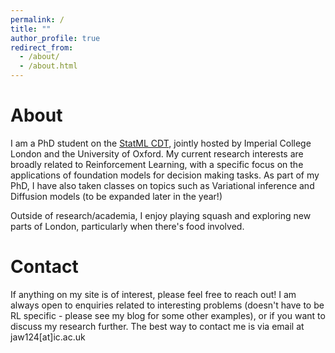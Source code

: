 ```yaml
---
permalink: /
title: ""
author_profile: true
redirect_from: 
  - /about/
  - /about.html
---
```


About
======
I am a PhD student on the [StatML CDT](https://statml.io), jointly hosted by Imperial College London and the University of Oxford. My current research interests are broadly related to Reinforcement Learning, with a specific focus on the applications of foundation models for decision making tasks. As part of my PhD, I have also taken classes on topics such as Variational inference and Diffusion models (to be expanded later in the year!)

Outside of research/academia, I enjoy playing squash and exploring new parts of London, particularly when there's food involved.

# Contact

If anything on my site is of interest, please feel free to reach out! I am always open to enquiries related to interesting problems (doesn't have to be RL specific - please see my blog for some other examples), or if you want to discuss my research further. The best way to contact me is via email at jaw124[at]ic.ac.uk

